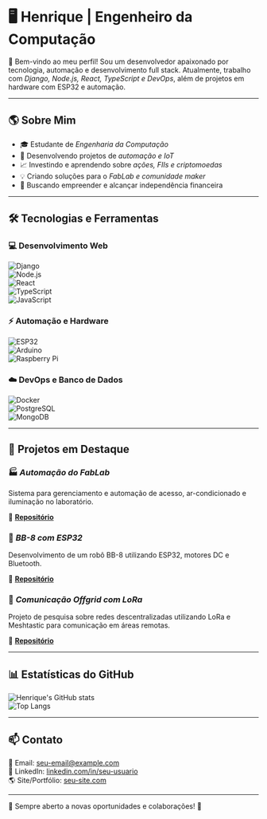 # 🖥️ Henrique | Engenheiro da Computação  

🚀 Bem-vindo ao meu perfil! Sou um desenvolvedor apaixonado por tecnologia, automação e desenvolvimento full stack. Atualmente, trabalho com *Django, Node.js, React, TypeScript e DevOps*, além de projetos em hardware com ESP32 e automação.  

---

## 🌎 Sobre Mim  
- 🎓 Estudante de *Engenharia da Computação*  
- 🔧 Desenvolvendo projetos de *automação e IoT*  
- 📈 Investindo e aprendendo sobre *ações, FIIs e criptomoedas*  
- 💡 Criando soluções para o *FabLab e comunidade maker*  
- 📝 Buscando empreender e alcançar independência financeira  

---

## 🛠️ Tecnologias e Ferramentas  
### 💻 Desenvolvimento Web  
![Django](https://img.shields.io/badge/Django-092E20?style=for-the-badge&logo=django&logoColor=white)  
![Node.js](https://img.shields.io/badge/Node.js-43853D?style=for-the-badge&logo=node.js&logoColor=white)  
![React](https://img.shields.io/badge/React-61DAFB?style=for-the-badge&logo=react&logoColor=white)  
![TypeScript](https://img.shields.io/badge/TypeScript-3178C6?style=for-the-badge&logo=typescript&logoColor=white)  
![JavaScript](https://img.shields.io/badge/JavaScript-F7DF1E?style=for-the-badge&logo=javascript&logoColor=black)  

### ⚡ Automação e Hardware  
![ESP32](https://img.shields.io/badge/ESP32-000000?style=for-the-badge&logo=espressif&logoColor=white)  
![Arduino](https://img.shields.io/badge/Arduino-00979D?style=for-the-badge&logo=arduino&logoColor=white)  
![Raspberry Pi](https://img.shields.io/badge/Raspberry%20Pi-C51A4A?style=for-the-badge&logo=raspberry-pi&logoColor=white)  

### ☁️ DevOps e Banco de Dados  
![Docker](https://img.shields.io/badge/Docker-2496ED?style=for-the-badge&logo=docker&logoColor=white)  
![PostgreSQL](https://img.shields.io/badge/PostgreSQL-336791?style=for-the-badge&logo=postgresql&logoColor=white)  
![MongoDB](https://img.shields.io/badge/MongoDB-47A248?style=for-the-badge&logo=mongodb&logoColor=white)  

---

## 📌 Projetos em Destaque  

### 🏭 *Automação do FabLab*  
Sistema para gerenciamento e automação de acesso, ar-condicionado e iluminação no laboratório.  

🔗 **[Repositório](https://github.com/seu-usuario/automacao-fablab)**  

### 🤖 *BB-8 com ESP32*  
Desenvolvimento de um robô BB-8 utilizando ESP32, motores DC e Bluetooth.  

🔗 **[Repositório](https://github.com/seu-usuario/bb8-esp32)**  

### 📡 *Comunicação Offgrid com LoRa*  
Projeto de pesquisa sobre redes descentralizadas utilizando LoRa e Meshtastic para comunicação em áreas remotas.  

🔗 **[Repositório](https://github.com/seu-usuario/comunicacao-lora)**  

---

## 📊 Estatísticas do GitHub  
![Henrique's GitHub stats](https://github-readme-stats.vercel.app/api?username=seu-usuario&show_icons=true&theme=radical)  
![Top Langs](https://github-readme-stats.vercel.app/api/top-langs/?username=seu-usuario&layout=compact&theme=radical)  

---

## 📫 Contato  
📧 Email: [seu-email@example.com](mailto:seu-email@example.com)  
💼 LinkedIn: [linkedin.com/in/seu-usuario](https://linkedin.com/in/seu-usuario)  
🌎 Site/Portfólio: [seu-site.com](https://seu-site.com)  

---

🔹 Sempre aberto a novas oportunidades e colaborações! 🚀

<!--
**LeonardoAntunes1998/LeonardoAntunes1998** is a ✨ _special_ ✨ repository because its `README.md` (this file) appears on your GitHub profile.

Here are some ideas to get you started:

- 🔭 I’m currently working on ...
- 🌱 I’m currently learning ...
- 👯 I’m looking to collaborate on ...
- 🤔 I’m looking for help with ...
- 💬 Ask me about ...
- 📫 How to reach me: ...
- 😄 Pronouns: ...
- ⚡ Fun fact: ...
-->
